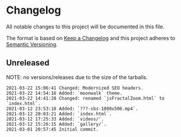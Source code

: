 # Changelog
All notable changes to this project will be documented in this file.

The format is based on [Keep a Changelog](http://keepachangelog.com/en/1.0.0/)
and this project adheres to [Semantic Versioning](http://semver.org/spec/v2.0.0.html).

## Unreleased

NOTE: no versions/releases due to the size of the tarballs.

```
2021-03-22 15:06:41 Changed: Modernized SEO headers.
2021-03-22 14:54:16 Added: `moonwalk` theme.
2021-03-22 14:41:28 Changed: renamed `jsFractalZoom.html` to `index.html`.
2021-03-12 23:53:18 Added: `???-sbs-1800x506.mp4`.
2021-03-12 20:03:21 Added: `index.html`.
2021-03-12 17:25:33 Added: `videos/'.
2021-03-12 15:26:15 Added: `gallery/`.
2021-03-01 20:57:45 Initial commit.
```
